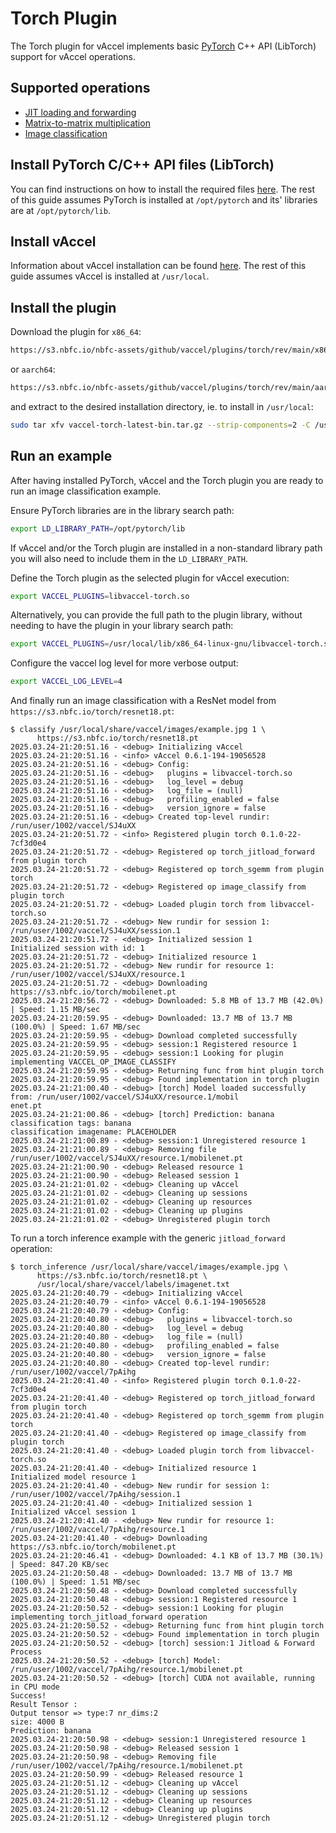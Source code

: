# Torch Plugin

The Torch plugin for vAccel implements basic [PyTorch](https://pytorch.org) C++
API (LibTorch) support for vAccel operations.

## Supported operations

- [JIT loading and forwarding](../../api.md#jit-loading-and-forwarding)
- [Matrix-to-matrix multiplication](../../api.md#matrix-to-matrix-multiplication)
- [Image classification](../../api.md#image-classification)

## Install PyTorch C/C++ API files (LibTorch)

You can find instructions on how to install the required files
[here](../../pytorch.md). The rest of this guide assumes PyTorch is installed at
`/opt/pytorch` and its' libraries are at `/opt/pytorch/lib`.

## Install vAccel

Information about vAccel installation can be found [here](../../quickstart.md).
The rest of this guide assumes vAccel is installed at `/usr/local`.

## Install the plugin

Download the plugin for `x86_64`:

```sh
https://s3.nbfc.io/nbfc-assets/github/vaccel/plugins/torch/rev/main/x86_64/release/vaccel-torch-latest-bin.tar.gz
```

or `aarch64`:

```sh
https://s3.nbfc.io/nbfc-assets/github/vaccel/plugins/torch/rev/main/aarch64/release/vaccel-torch-latest-bin.tar.gz
```

and extract to the desired installation directory, ie. to install in
`/usr/local`:

```sh
sudo tar xfv vaccel-torch-latest-bin.tar.gz --strip-components=2 -C /usr/local
```

## Run an example

After having installed PyTorch, vAccel and the Torch plugin you are ready to run
an image classification example.

Ensure PyTorch libraries are in the library search path:

```sh
export LD_LIBRARY_PATH=/opt/pytorch/lib
```

If vAccel and/or the Torch plugin are installed in a non-standard library path
you will also need to include them in the `LD_LIBRARY_PATH`.

Define the Torch plugin as the selected plugin for vAccel execution:

```sh
export VACCEL_PLUGINS=libvaccel-torch.so
```

Alternatively, you can provide the full path to the plugin library, without
needing to have the plugin in your library search path:

```sh
export VACCEL_PLUGINS=/usr/local/lib/x86_64-linux-gnu/libvaccel-torch.so
```

Configure the vaccel log level for more verbose output:

```sh
export VACCEL_LOG_LEVEL=4
```

And finally run an image classification with a ResNet model from
`https://s3.nbfc.io/torch/resnet18.pt`:

```console
$ classify /usr/local/share/vaccel/images/example.jpg 1 \
      https://s3.nbfc.io/torch/resnet18.pt
2025.03.24-21:20:51.16 - <debug> Initializing vAccel
2025.03.24-21:20:51.16 - <info> vAccel 0.6.1-194-19056528
2025.03.24-21:20:51.16 - <debug> Config:
2025.03.24-21:20:51.16 - <debug>   plugins = libvaccel-torch.so
2025.03.24-21:20:51.16 - <debug>   log_level = debug
2025.03.24-21:20:51.16 - <debug>   log_file = (null)
2025.03.24-21:20:51.16 - <debug>   profiling_enabled = false
2025.03.24-21:20:51.16 - <debug>   version_ignore = false
2025.03.24-21:20:51.16 - <debug> Created top-level rundir: /run/user/1002/vaccel/SJ4uXX
2025.03.24-21:20:51.72 - <info> Registered plugin torch 0.1.0-22-7cf3d0e4
2025.03.24-21:20:51.72 - <debug> Registered op torch_jitload_forward from plugin torch
2025.03.24-21:20:51.72 - <debug> Registered op torch_sgemm from plugin torch
2025.03.24-21:20:51.72 - <debug> Registered op image_classify from plugin torch
2025.03.24-21:20:51.72 - <debug> Loaded plugin torch from libvaccel-torch.so
2025.03.24-21:20:51.72 - <debug> New rundir for session 1: /run/user/1002/vaccel/SJ4uXX/session.1
2025.03.24-21:20:51.72 - <debug> Initialized session 1
Initialized session with id: 1
2025.03.24-21:20:51.72 - <debug> Initialized resource 1
2025.03.24-21:20:51.72 - <debug> New rundir for resource 1: /run/user/1002/vaccel/SJ4uXX/resource.1
2025.03.24-21:20:51.72 - <debug> Downloading https://s3.nbfc.io/torch/mobilenet.pt
2025.03.24-21:20:56.72 - <debug> Downloaded: 5.8 MB of 13.7 MB (42.0%) | Speed: 1.15 MB/sec
2025.03.24-21:20:59.95 - <debug> Downloaded: 13.7 MB of 13.7 MB (100.0%) | Speed: 1.67 MB/sec
2025.03.24-21:20:59.95 - <debug> Download completed successfully
2025.03.24-21:20:59.95 - <debug> session:1 Registered resource 1
2025.03.24-21:20:59.95 - <debug> session:1 Looking for plugin implementing VACCEL_OP_IMAGE_CLASSIFY
2025.03.24-21:20:59.95 - <debug> Returning func from hint plugin torch
2025.03.24-21:20:59.95 - <debug> Found implementation in torch plugin
2025.03.24-21:21:00.40 - <debug> [torch] Model loaded successfully from: /run/user/1002/vaccel/SJ4uXX/resource.1/mobil
enet.pt
2025.03.24-21:21:00.86 - <debug> [torch] Prediction: banana
classification tags: banana
classification imagename: PLACEHOLDER
2025.03.24-21:21:00.89 - <debug> session:1 Unregistered resource 1
2025.03.24-21:21:00.89 - <debug> Removing file /run/user/1002/vaccel/SJ4uXX/resource.1/mobilenet.pt
2025.03.24-21:21:00.90 - <debug> Released resource 1
2025.03.24-21:21:00.90 - <debug> Released session 1
2025.03.24-21:21:01.02 - <debug> Cleaning up vAccel
2025.03.24-21:21:01.02 - <debug> Cleaning up sessions
2025.03.24-21:21:01.02 - <debug> Cleaning up resources
2025.03.24-21:21:01.02 - <debug> Cleaning up plugins
2025.03.24-21:21:01.02 - <debug> Unregistered plugin torch
```

To run a torch inference example with the generic `jitload_forward` operation:

```console
$ torch_inference /usr/local/share/vaccel/images/example.jpg \
      https://s3.nbfc.io/torch/resnet18.pt \
      /usr/local/share/vaccel/labels/imagenet.txt
2025.03.24-21:20:40.79 - <debug> Initializing vAccel
2025.03.24-21:20:40.79 - <info> vAccel 0.6.1-194-19056528
2025.03.24-21:20:40.79 - <debug> Config:
2025.03.24-21:20:40.80 - <debug>   plugins = libvaccel-torch.so
2025.03.24-21:20:40.80 - <debug>   log_level = debug
2025.03.24-21:20:40.80 - <debug>   log_file = (null)
2025.03.24-21:20:40.80 - <debug>   profiling_enabled = false
2025.03.24-21:20:40.80 - <debug>   version_ignore = false
2025.03.24-21:20:40.80 - <debug> Created top-level rundir: /run/user/1002/vaccel/7pAihg
2025.03.24-21:20:41.40 - <info> Registered plugin torch 0.1.0-22-7cf3d0e4
2025.03.24-21:20:41.40 - <debug> Registered op torch_jitload_forward from plugin torch
2025.03.24-21:20:41.40 - <debug> Registered op torch_sgemm from plugin torch
2025.03.24-21:20:41.40 - <debug> Registered op image_classify from plugin torch
2025.03.24-21:20:41.40 - <debug> Loaded plugin torch from libvaccel-torch.so
2025.03.24-21:20:41.40 - <debug> Initialized resource 1
Initialized model resource 1
2025.03.24-21:20:41.40 - <debug> New rundir for session 1: /run/user/1002/vaccel/7pAihg/session.1
2025.03.24-21:20:41.40 - <debug> Initialized session 1
Initialized vAccel session 1
2025.03.24-21:20:41.40 - <debug> New rundir for resource 1: /run/user/1002/vaccel/7pAihg/resource.1
2025.03.24-21:20:41.40 - <debug> Downloading https://s3.nbfc.io/torch/mobilenet.pt
2025.03.24-21:20:46.41 - <debug> Downloaded: 4.1 KB of 13.7 MB (30.1%) | Speed: 847.20 KB/sec
2025.03.24-21:20:50.48 - <debug> Downloaded: 13.7 MB of 13.7 MB (100.0%) | Speed: 1.51 MB/sec
2025.03.24-21:20:50.48 - <debug> Download completed successfully
2025.03.24-21:20:50.48 - <debug> session:1 Registered resource 1
2025.03.24-21:20:50.52 - <debug> session:1 Looking for plugin implementing torch_jitload_forward operation
2025.03.24-21:20:50.52 - <debug> Returning func from hint plugin torch
2025.03.24-21:20:50.52 - <debug> Found implementation in torch plugin
2025.03.24-21:20:50.52 - <debug> [torch] session:1 Jitload & Forward Process
2025.03.24-21:20:50.52 - <debug> [torch] Model: /run/user/1002/vaccel/7pAihg/resource.1/mobilenet.pt
2025.03.24-21:20:50.52 - <debug> [torch] CUDA not available, running in CPU mode
Success!
Result Tensor :
Output tensor => type:7 nr_dims:2
size: 4000 B
Prediction: banana
2025.03.24-21:20:50.98 - <debug> session:1 Unregistered resource 1
2025.03.24-21:20:50.98 - <debug> Released session 1
2025.03.24-21:20:50.98 - <debug> Removing file /run/user/1002/vaccel/7pAihg/resource.1/mobilenet.pt
2025.03.24-21:20:50.99 - <debug> Released resource 1
2025.03.24-21:20:51.12 - <debug> Cleaning up vAccel
2025.03.24-21:20:51.12 - <debug> Cleaning up sessions
2025.03.24-21:20:51.12 - <debug> Cleaning up resources
2025.03.24-21:20:51.12 - <debug> Cleaning up plugins
2025.03.24-21:20:51.12 - <debug> Unregistered plugin torch
```
